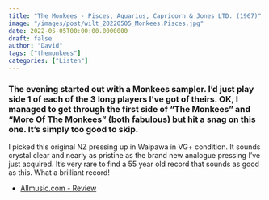 ```yaml
---
title: "The Monkees - Pisces, Aquarius, Capricorn & Jones LTD. (1967)"
image: "/images/post/wilt_20220505_Monkees.Pisces.jpg"
date: 2022-05-05T00:00:00.0000000
draft: false
author: "David"
tags: ["themonkees"]
categories: ["Listen"]
---
```

### The evening started out with a Monkees sampler. I’d just play side 1 of each of the 3 long players I’ve got of theirs. OK, I managed to get through the first side of “The Monkees” and “More Of The Monkees” (both fabulous) but hit a snag on this one. It’s simply too good to skip.   
  
I picked this original NZ pressing up in Waipawa in VG+ condition. It sounds crystal clear and nearly as pristine as the brand new analogue pressing I’ve just acquired. It’s very rare to find a 55 year old record that sounds as good as this. What a brilliant record!

-  [Allmusic.com - Review](https://www.allmusic.com/album/pisces-aquarius-capricorn-jones-ltd-mw0000200976)